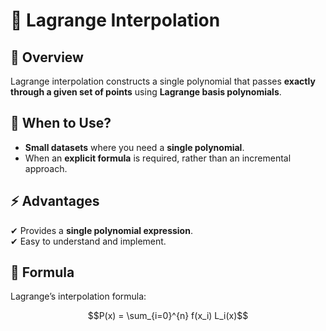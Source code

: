 # 📌 Lagrange Interpolation

## 🔹 Overview

Lagrange interpolation constructs a single polynomial that passes **exactly through a given set of points** using **Lagrange basis polynomials**.

## 🎯 When to Use?

-   **Small datasets** where you need a **single polynomial**.
-   When an **explicit formula** is required, rather than an incremental approach.

## ⚡ Advantages

✔ Provides a **single polynomial expression**.  
✔ Easy to understand and implement.

## 📖 Formula

Lagrange’s interpolation formula:

```math
P(x) = \sum_{i=0}^{n} f(x_i) L_i(x)
```
